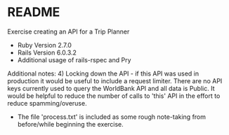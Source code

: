 # README

Exercise creating an API for a Trip Planner

* Ruby Version 2.7.0
* Rails Version 6.0.3.2
* Additional usage of rails-rspec and Pry

Additional notes:
4) Locking down the API - if this API was used in production it would be useful to include a request limiter. There are no API keys currently used to query the WorldBank API and all data is Public. It would be helpful to reduce the number of calls to 'this' API in the effort to reduce spamming/overuse.

* The file 'process.txt' is included as some rough note-taking from before/while beginning the exercise.
